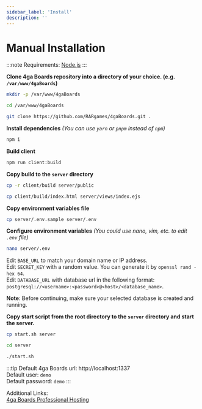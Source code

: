 ```yaml
---
sidebar_label: 'Install'
description: ''
---
```


# Manual Installation
:::note
Requirements: [Node.js](https://nodejs.org/en/download)
:::

**Clone 4ga Boards repository into a directory of your choice. (e.g. `/var/www/4gaBoards`)**
```bash
mkdir -p /var/www/4gaBoards
```
```bash
cd /var/www/4gaBoards
```
```bash
git clone https://github.com/RARgames/4gaBoards.git .
```
**Install dependencies** _(You can use `yarn` or `pnpm` instead of `npm`)_
```bash
npm i
```
**Build client**
```bash
npm run client:build
```
**Copy build to the `server` directory**
```bash
cp -r client/build server/public
```
```bash
cp client/build/index.html server/views/index.ejs
```
**Copy environment variables file**
```bash
cp server/.env.sample server/.env
```
**Configure environment variables** _(You could use nano, vim, etc. to edit `.env` file)_
```bash
nano server/.env
```

Edit `BASE_URL` to match your domain name or IP address.\
Edit `SECRET_KEY` with a random value. You can generate it by `openssl rand -hex 64`.\
Edit `DATABASE_URL` with database url in the following format: `postgresql://<username>:<password>@<host>/<database_name>`.

**Note**: Before continuing, make sure your selected database is created and running.

**Copy start script from the root directory to the `server` directory and start the server.**
```bash
cp start.sh server
```
```bash
cd server
```
```bash
./start.sh
```

:::tip
Default 4ga Boards url: http://localhost:1337 \
Default user: `demo`\
Default password: `demo`
:::

Additional Links:\
[4ga Boards Professional Hosting](./4gaboards)
